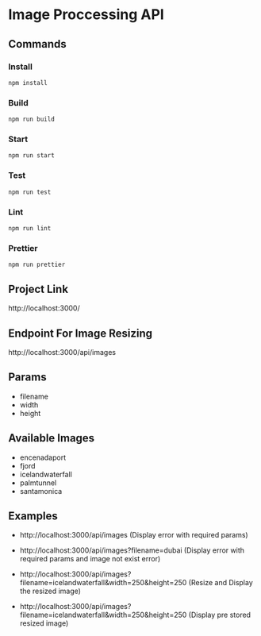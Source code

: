 # Image Proccessing API

## Commands

### Install 

```
npm install
```

### Build

```
npm run build
```

### Start

```
npm run start
```

### Test

```
npm run test
```

### Lint

```
npm run lint
```

### Prettier

```
npm run prettier
```

## Project Link
http://localhost:3000/

## Endpoint For Image Resizing
http://localhost:3000/api/images

## Params
- filename
- width
- height

## Available Images

- encenadaport
- fjord
- icelandwaterfall
- palmtunnel
- santamonica

## Examples

- http://localhost:3000/api/images
(Display error with required params)

- http://localhost:3000/api/images?filename=dubai
(Display error with required params and image not exist error)

- http://localhost:3000/api/images?filename=icelandwaterfall&width=250&height=250
(Resize and Display the resized image)

- http://localhost:3000/api/images?filename=icelandwaterfall&width=250&height=250
(Display pre stored resized image)
